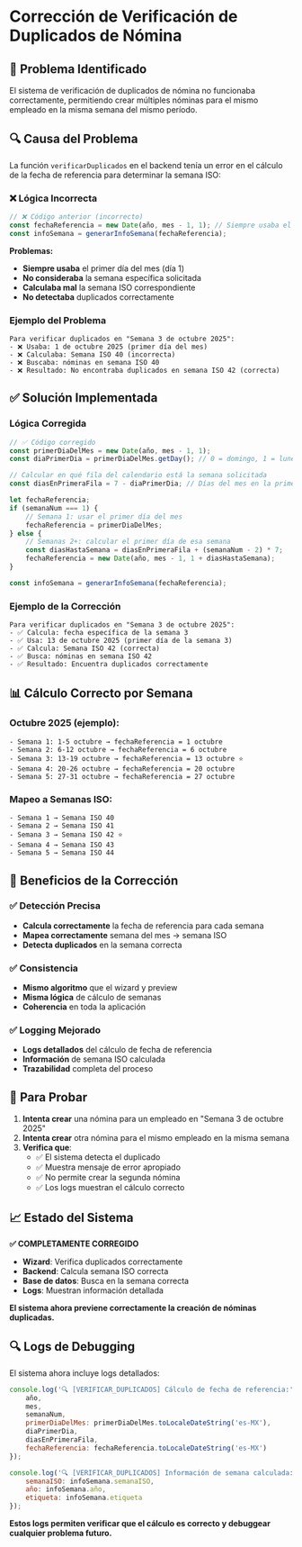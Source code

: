 # Corrección de Verificación de Duplicados de Nómina

## 🔧 **Problema Identificado**

El sistema de verificación de duplicados de nómina no funcionaba correctamente, permitiendo crear múltiples nóminas para el mismo empleado en la misma semana del mismo período.

## 🔍 **Causa del Problema**

La función `verificarDuplicados` en el backend tenía un error en el cálculo de la fecha de referencia para determinar la semana ISO:

### **❌ Lógica Incorrecta**
```javascript
// ❌ Código anterior (incorrecto)
const fechaReferencia = new Date(año, mes - 1, 1); // Siempre usaba el primer día del mes
const infoSemana = generarInfoSemana(fechaReferencia);
```

**Problemas:**
- **Siempre usaba** el primer día del mes (día 1)
- **No consideraba** la semana específica solicitada
- **Calculaba mal** la semana ISO correspondiente
- **No detectaba** duplicados correctamente

### **Ejemplo del Problema**
```
Para verificar duplicados en "Semana 3 de octubre 2025":
- ❌ Usaba: 1 de octubre 2025 (primer día del mes)
- ❌ Calculaba: Semana ISO 40 (incorrecta)
- ❌ Buscaba: nóminas en semana ISO 40
- ❌ Resultado: No encontraba duplicados en semana ISO 42 (correcta)
```

## ✅ **Solución Implementada**

### **Lógica Corregida**
```javascript
// ✅ Código corregido
const primerDiaDelMes = new Date(año, mes - 1, 1);
const diaPrimerDia = primerDiaDelMes.getDay(); // 0 = domingo, 1 = lunes, etc.

// Calcular en qué fila del calendario está la semana solicitada
const diasEnPrimeraFila = 7 - diaPrimerDia; // Días del mes en la primera fila

let fechaReferencia;
if (semanaNum === 1) {
    // Semana 1: usar el primer día del mes
    fechaReferencia = primerDiaDelMes;
} else {
    // Semanas 2+: calcular el primer día de esa semana
    const diasHastaSemana = diasEnPrimeraFila + (semanaNum - 2) * 7;
    fechaReferencia = new Date(año, mes - 1, 1 + diasHastaSemana);
}

const infoSemana = generarInfoSemana(fechaReferencia);
```

### **Ejemplo de la Corrección**
```
Para verificar duplicados en "Semana 3 de octubre 2025":
- ✅ Calcula: fecha específica de la semana 3
- ✅ Usa: 13 de octubre 2025 (primer día de la semana 3)
- ✅ Calcula: Semana ISO 42 (correcta)
- ✅ Busca: nóminas en semana ISO 42
- ✅ Resultado: Encuentra duplicados correctamente
```

## 📊 **Cálculo Correcto por Semana**

### **Octubre 2025 (ejemplo):**
```
- Semana 1: 1-5 octubre → fechaReferencia = 1 octubre
- Semana 2: 6-12 octubre → fechaReferencia = 6 octubre  
- Semana 3: 13-19 octubre → fechaReferencia = 13 octubre ⭐
- Semana 4: 20-26 octubre → fechaReferencia = 20 octubre
- Semana 5: 27-31 octubre → fechaReferencia = 27 octubre
```

### **Mapeo a Semanas ISO:**
```
- Semana 1 → Semana ISO 40
- Semana 2 → Semana ISO 41
- Semana 3 → Semana ISO 42 ⭐
- Semana 4 → Semana ISO 43
- Semana 5 → Semana ISO 44
```

## 🎯 **Beneficios de la Corrección**

### **✅ Detección Precisa**
- **Calcula correctamente** la fecha de referencia para cada semana
- **Mapea correctamente** semana del mes → semana ISO
- **Detecta duplicados** en la semana correcta

### **✅ Consistencia**
- **Mismo algoritmo** que el wizard y preview
- **Misma lógica** de cálculo de semanas
- **Coherencia** en toda la aplicación

### **✅ Logging Mejorado**
- **Logs detallados** del cálculo de fecha de referencia
- **Información** de semana ISO calculada
- **Trazabilidad** completa del proceso

## 🧪 **Para Probar**

1. **Intenta crear** una nómina para un empleado en "Semana 3 de octubre 2025"
2. **Intenta crear** otra nómina para el mismo empleado en la misma semana
3. **Verifica que**:
   - ✅ El sistema detecta el duplicado
   - ✅ Muestra mensaje de error apropiado
   - ✅ No permite crear la segunda nómina
   - ✅ Los logs muestran el cálculo correcto

## 📈 **Estado del Sistema**

**✅ COMPLETAMENTE CORREGIDO**

- **Wizard**: Verifica duplicados correctamente
- **Backend**: Calcula semana ISO correcta
- **Base de datos**: Busca en la semana correcta
- **Logs**: Muestran información detallada

**El sistema ahora previene correctamente la creación de nóminas duplicadas.**

## 🔍 **Logs de Debugging**

El sistema ahora incluye logs detallados:

```javascript
console.log('🔍 [VERIFICAR_DUPLICADOS] Cálculo de fecha de referencia:', {
    año,
    mes,
    semanaNum,
    primerDiaDelMes: primerDiaDelMes.toLocaleDateString('es-MX'),
    diaPrimerDia,
    diasEnPrimeraFila,
    fechaReferencia: fechaReferencia.toLocaleDateString('es-MX')
});

console.log('🔍 [VERIFICAR_DUPLICADOS] Información de semana calculada:', {
    semanaISO: infoSemana.semanaISO,
    año: infoSemana.año,
    etiqueta: infoSemana.etiqueta
});
```

**Estos logs permiten verificar que el cálculo es correcto y debuggear cualquier problema futuro.**
